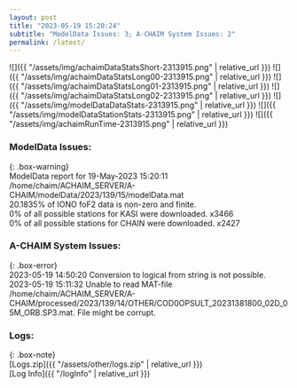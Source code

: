 ```yaml
---
layout: post
title: "2023-05-19 15:20:24"
subtitle: "ModelData Issues: 3; A-CHAIM System Issues: 2"
permalink: /latest/
---
```


![]({{ "/assets/img/achaimDataStatsShort-2313915.png" | relative_url }})
![]({{ "/assets/img/achaimDataStatsLong00-2313915.png" | relative_url }})
![]({{ "/assets/img/achaimDataStatsLong01-2313915.png" | relative_url }})
![]({{ "/assets/img/achaimDataStatsLong02-2313915.png" | relative_url }})
![]({{ "/assets/img/modelDataDataStats-2313915.png" | relative_url }})
![]({{ "/assets/img/modelDataStationStats-2313915.png" | relative_url }})
![]({{ "/assets/img/achaimRunTime-2313915.png" | relative_url }})


### ModelData Issues:  
  
{: .box-warning}  
 ModelData report for 19-May-2023 15:20:11   
 /home/chaim/ACHAIM_SERVER/A-CHAIM/modelData/2023/139/15/modelData.mat   
 20.1835% of IONO foF2 data is non-zero and finite.   
 0% of all possible stations for KASI were downloaded. x3466   
 0% of all possible stations for CHAIN were downloaded. x2427   
  
### A-CHAIM System Issues:  
  
{: .box-error}  
2023-05-19 14:50:20 Conversion to logical from string is not possible.  
2023-05-19 15:11:32 Unable to read MAT-file /home/chaim/ACHAIM_SERVER/A-CHAIM/processed/2023/139/14/OTHER/COD0OPSULT_20231381800_02D_05M_ORB.SP3.mat. File might be corrupt.  

### Logs:  
  
{: .box-note}  
[Logs.zip]({{ "/assets/other/logs.zip" | relative_url }})  
[Log Info]({{ "/logInfo" | relative_url }})  
